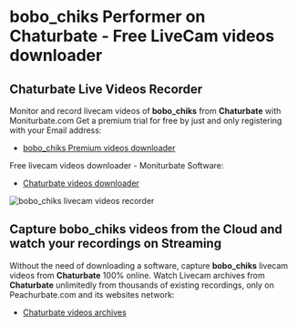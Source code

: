 # bobo_chiks Performer on Chaturbate - Free LiveCam videos downloader

## Chaturbate Live Videos Recorder

Monitor and record livecam videos of **bobo_chiks** from **Chaturbate** with Moniturbate.com
Get a premium trial for free by just and only registering with your Email address:
* [bobo_chiks Premium videos downloader](https://moniturbate.com/request-demo-licence-key.html)

Free livecam videos downloader - Moniturbate Software:
* [Chaturbate videos downloader](https://moniturbate.com/moniturbate-download-software.html)

![bobo_chiks livecam videos recorder](https://peachurnet.com/templates/moniturbate-software.png)


## Capture bobo_chiks videos from the Cloud and watch your recordings on Streaming

Without the need of downloading a software, capture **bobo_chiks** livecam videos from **Chaturbate** 100% online.
Watch Livecam archives from **Chaturbate** unlimitedly from thousands of existing recordings, only on Peachurbate.com and its websites network:
* [Chaturbate videos archives](https://peachurnet.com/)